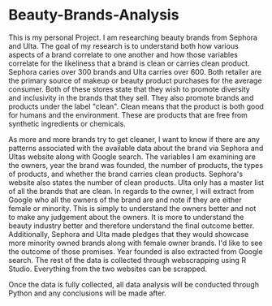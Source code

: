# Beauty-Brands-Analysis
This is my personal Project.
I am researching beauty brands from Sephora and Ulta. The goal of my research is to understand both how various aspects of a brand correlate to one another and how those variables correlate for the likeliness that a brand is clean or carries clean product. Sephora caries over 300 brands and Ulta carries over 600. Both retailer are the primary source of makeup or beauty product purchases for the average consumer. Both of these stores state that they wish to promote diversity and inclusivity in the brands that they sell. They also promote brands and products under the label "clean". Clean means that the product is both good for humans and the environment. These are products that are free from synthetic ingredients or chemicals. 

As more and more brands try to get cleaner, I want to know if there are any patterns associated with the available data about the brand via Sephora and Ultas website along with Google search. The variables I am examining are the owners, year the brand was founded, the number of products, the types of products, and whether the brand carries clean products. Sephora's website also states the number of clean products. Ulta only has a master list of all the brands that are clean. In regards to the owner, I will extract from Google who all the owners of the brand are and note if they are either female or minority. This is simply to understand the owners better and not to make any judgement about the owners. It is more to understand the beauty industry better and therefore understand the final outcome better. Additionally, Sephora and Ulta made pledges that they would showcase more minority owned brands along with female owner brands. I'd like to see the outcome of those promises. Year founded is also extracted from Google search. The rest of the data is collected through webscrapping using R Studio. Everything from the two websites can be scrapped.

Once the data is fully collected, all data analysis will be conducted through Python and any conclusions will be made after. 

